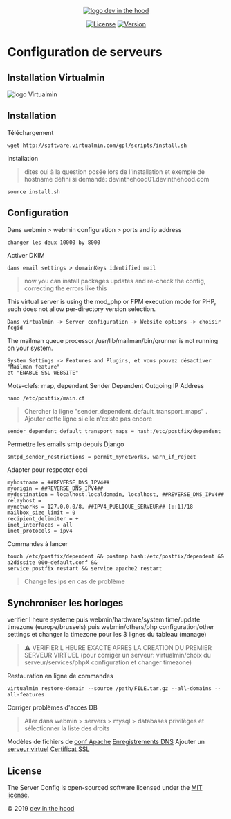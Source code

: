 <p align="center">
    <a href="https://devinthehood.com"><img src="https://github.com/jul6art/slim-skeleton/blob/master/assets/img/logo.png?raw=true" alt="logo dev in the hood"></a>
</p>

<p align="center">
    <a href="https://opensource.org/licenses/MIT" target="_blank"><img src="https://img.shields.io/badge/License-MIT-yellow.svg" alt="License"></a>
    <a href="https://github.com/jul6art/server-config" target="_blank"><img src="https://img.shields.io/static/v1?label=stable&message=v1&color=success" alt="Version"></a>
</p>

Configuration de serveurs
=========================
Installation Virtualmin
-----------------------

![logo Virtualmin](https://www.virtualmin.com/images/virtualmin-logo-220x45.png "logo virtualmin")

Installation
------------

Téléchargement

```console
wget http://software.virtualmin.com/gpl/scripts/install.sh
```

Installation 
> dites oui à la question posée lors de l'installation et exemple de hostname défini si demandé: devinthehood01.devinthehood.com

```console
source install.sh 
```
    
Configuration
-------------

Dans webmin > webmin configuration > ports and ip address

    changer les deux 10000 by 8000
    
Activer DKIM

    dans email settings > domainKeys identified mail
    
> now you can install packages updates and re-check the config, correcting the errors like this

This virtual server is using the mod_php or FPM execution mode for PHP, such does not allow per-directory version selection.

    Dans virtualmin -> Server configuration -> Website options -> choisir fcgid

The mailman queue processor /usr/lib/mailman/bin/qrunner is not running on your system.

    System Settings -> Features and Plugins, et vous pouvez désactiver "Mailman feature"
    et "ENABLE SSL WEBSITE"
 
Mots-clefs: map, dependant
Sender Dependent Outgoing IP Address

```console
nano /etc/postfix/main.cf
```

> Chercher la ligne "sender_dependent_default_transport_maps" . Ajouter cette ligne si elle n'existe pas encore

```console
sender_dependent_default_transport_maps = hash:/etc/postfix/dependent
```
    
Permettre les emails smtp depuis Django

```console
smtpd_sender_restrictions = permit_mynetworks, warn_if_reject
```
    
Adapter pour respecter ceci
    
```console
myhostname = ##REVERSE_DNS_IPV4##
myorigin = ##REVERSE_DNS_IPV4##
mydestination = localhost.localdomain, localhost, ##REVERSE_DNS_IPV4##
relayhost =
mynetworks = 127.0.0.0/8, ##IPV4_PUBLIQUE_SERVEUR## [::1]/18
mailbox_size_limit = 0
recipient_delimiter = +
inet_interfaces = all
inet_protocols = ipv4
```

Commandes à lancer

```console
touch /etc/postfix/dependent && postmap hash:/etc/postfix/dependent &&
a2dissite 000-default.conf &&
service postfix restart && service apache2 restart
```
    
> Change les ips en cas de problème


Synchroniser les horloges
-------------------------

verifier l heure systeme
puis webmin/hardware/system time/update timezone (europe/brussels)
puis webmin/others/php configuration/other settings et changer la timezone pour les 3 lignes du tableau (manage)

> :warning: VERIFIER L HEURE EXACTE APRES LA CREATION DU PREMIER SERVEUR VIRTUEL (pour corriger un serveur: virtualmin/choix du serveur/services/phpX configuration et changer timezone)
    
Restauration en ligne de commandes

```console
virtualmin restore-domain --source /path/FILE.tar.gz --all-domains --all-features
```
    
Corriger problèmes d'accès DB
 
> Aller dans webmin > servers > mysql > databases privilèges et sélectionner la liste des droits


Modèles de fichiers de [conf Apache](VHOST.md)
[Enregistrements DNS](DNS.md)
Ajouter un [serveur virtuel](NEW_VIRTUAL_SERVER.md)
[Certificat SSL](SSL.md)


License
-------

The Server Config is open-sourced software licensed under the [MIT license](https://opensource.org/licenses/MIT).

&copy; 2019 [dev in the hood](https://devinthehood.com)
